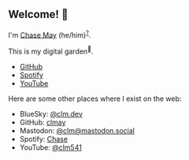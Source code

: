 ## Welcome! 👋

I'm [Chase May](/about) (he/him)<sup>[?](https://pronouns.org/what-and-why)</sup>.

This is my digital garden<sup>🌱</sup>.

- [GitHub](https://github.com/clmay)
- [Spotify](https://open.spotify.com/user/chaseloganmay)
- [YouTube](https://www.youtube.com/@analogyschema)

Here are some other places where I exist on the web:

- BlueSky: <a href="https://bsky.app/profile/clm.dev"><i class="fas fa-cloud"></i> @clm.dev</a>
- GitHub: <a href="https://github.com/clmay">clmay <i class="fab fa-github"></i></a>
- Mastodon: <a href="https://mastodon.social/@clm">@clm@mastodon.social <i class="fab fa-mastodon"></i></a>
- Spotify: <a href="https://open.spotify.com/user/chaseloganmay">Chase <i class="fab fa-spotify"></i></a>
- YouTube: <a href=" https://www.youtube.com/@clm541">@clm541 <i class="fab fa-youtube"></i></a>

<!-- Load icons -->
<link rel="stylesheet" href="https://cdnjs.cloudflare.com/ajax/libs/font-awesome/6.0.0-beta3/css/all.min.css">
